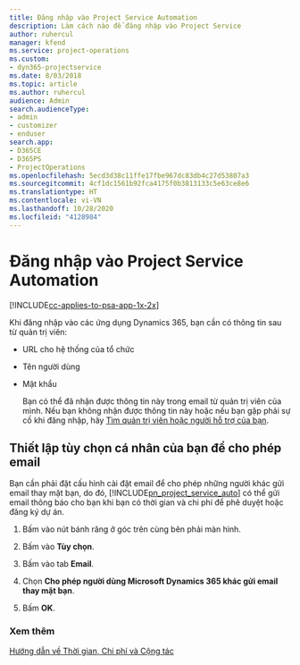 ```yaml
---
title: Đăng nhập vào Project Service Automation
description: Làm cách nào để đăng nhập vào Project Service
author: ruhercul
manager: kfend
ms.service: project-operations
ms.custom:
- dyn365-projectservice
ms.date: 8/03/2018
ms.topic: article
ms.author: ruhercul
audience: Admin
search.audienceType:
- admin
- customizer
- enduser
search.app:
- D365CE
- D365PS
- ProjectOperations
ms.openlocfilehash: 5ecd3d38c11ffe17fbe967dc83db4c27d53807a3
ms.sourcegitcommit: 4cf1dc1561b92fca4175f0b3813133c5e63ce8e6
ms.translationtype: HT
ms.contentlocale: vi-VN
ms.lasthandoff: 10/28/2020
ms.locfileid: "4128984"
---
```

# <a name="sign-in-to-project-service-automation"></a>Đăng nhập vào Project Service Automation

[!INCLUDE[cc-applies-to-psa-app-1x-2x](../includes/cc-applies-to-psa-app-1x-2x.md)]

Khi đăng nhập vào các ứng dụng Dynamics 365, bạn cần có thông tin sau từ quản trị viên:  
  
- URL cho hệ thống của tổ chức  
  
- Tên người dùng  
  
- Mật khẩu  
  
  Bạn có thể đã nhận được thông tin này trong email từ quản trị viên của mình. Nếu bạn không nhận được thông tin này hoặc nếu bạn gặp phải sự cố khi đăng nhập, hãy [Tìm quản trị viên hoặc người hỗ trợ của bạn](https://docs.microsoft.com/dynamics365/customerengagement/on-premises/basics/find-administrator-support).  
  
## <a name="set-your-personal-options-to-allow-email"></a>Thiết lập tùy chọn cá nhân của bạn để cho phép email  
 Bạn cần phải đặt cấu hình cài đặt email để cho phép những người khác gửi email thay mặt bạn, do đó, [!INCLUDE[pn_project_service_auto](../includes/pn-project-service-auto.md)] có thể gửi email thông báo cho bạn khi bạn có thời gian và chi phí để phê duyệt hoặc đăng ký dự án.  
  
1.  Bấm vào nút bánh răng ở góc trên cùng bên phải màn hình.  
  
2.  Bấm vào **Tùy chọn**.  
  
3.  Bấm vào tab **Email**.  
  
4.  Chọn **Cho phép người dùng Microsoft Dynamics 365 khác gửi email thay mặt bạn**.  
  
5.  Bấm **OK**.  
  
### <a name="see-also"></a>Xem thêm  
 [Hướng dẫn về Thời gian, Chi phí và Cộng tác](../psa/time-expense-collaboration-guide.md)

